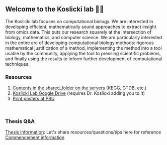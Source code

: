 ## Welcome to the Koslicki lab 👋👋
The Koslicki lab focuses on computational biology. We are interested in developing efficient, mathematically sound approaches to extract insight from omics data. This puts our research squarely at the intersection of biology, mathematics, and computer science. We are particularly interested in the entire arc of developing computational biology methods: rigorous mathematical justification of a method, implementing the method into a tool usable by the community, applying the tool to pressing scientific problems, and finally using the results to inform further development of computational techniques.
</br>

### Resources
1. [Contents in the shared_folder on the servers](https://github.com/KoslickiLab/.github/blob/main/documents/Readme_shared_folder.md) (KEGG, GTDB, etc.)
2. [Koslicki Lab Google Drive](https://drive.google.com/drive/folders/1wnoPTbeqXmpv1XKJ2j79ZVTwh-mwkfaE?usp=share_link) (requires Dr. Koslicki adding you to it)
3. [Print posters at PSU](https://github.com/KoslickiLab/.github/blob/main/documents/print_psu.md)
</br>

### Thesis Q&A
[Thesis information](https://github.com/KoslickiLab/.github/blob/main/documents/Thesis_information.md): Let's share resources/questions/tips here for reference
[Commencement information](https://gradschool.psu.edu/completing-your-degree/graduate-school-commencement/)

